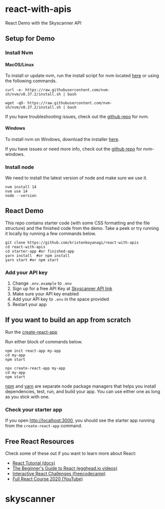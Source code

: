 # react-with-apis
React Demo with the Skyscanner API

## Setup for Demo

### Install Nvm

#### MacOS/Linux

To install or update nvm, run the install script for nvm located [here](https://github.com/nvm-sh/nvm/blob/v0.35.3/install.sh) or using the following commands. 

```
curl -o- https://raw.githubusercontent.com/nvm-sh/nvm/v0.37.2/install.sh | bash
```
```
wget -qO- https://raw.githubusercontent.com/nvm-sh/nvm/v0.37.2/install.sh | bash
```

If you have troubleshooting issues, check out the [github repo](https://github.com/nvm-sh/nvm#troubleshooting-on-linux) for nvm.

#### Windows 

To install nvm on Windows, download the installer [here](https://github.com/coreybutler/nvm-windows/releases).

If you have issues or need more info, check out the [github repo](https://github.com/coreybutler/nvm-windows) for nvm-windows.

### Install node

We need to install the latest version of node and make sure we use it.

```
nvm install 14
nvm use 14
node --version
```

## React Demo

This repo contains starter code (with some CSS formatting and the file structure) and the finished code from the demo. Take a peek or try running it locally by running a few commands below. 

```
git clone https://github.com/kristenkoyanagi/react-with-apis
cd react-with-apis
cd starter-app #or finished-app
yarn install  #or npm install
yarn start #or npm start
```

### Add your API key
1. Change `.env.example` to `.env`
2. Sign up for a free API Key at [Skyscanner API link](https://rapidapi.com/skyscanner/api/skyscanner-flight-search) 
3. Make sure your API key enabled
4. Add your API key to `.env` in the space provided
5. Restart your app

## If you want to build an app from scratch

Run the [create-react-app](https://reactjs.org/docs/create-a-new-react-app.html)

Run either block of commands below.
```
npm init react-app my-app
cd my-app
npm start
```
``` 
npx create-react-app my-app
cd my-app
npm start
```

[npm](https://www.npmjs.com/) and [yarn](https://yarnpkg.com/) are separate node package managers that helps you install dependencies, test, run, and build your app. You can use either one as long as you stick with one.


### Check your starter app

If you open [http://localhost:3000](http://localhost:3000), you should see the starter app running from the `create-react-app` command.


## Free React Resources
Check some of these out if you want to learn more about React:
- [React Tutorial (docs)](https://reactjs.org/tutorial/tutorial.html)
- [The Beginner's Guide to React (egghead.io videos)](https://egghead.io/courses/the-beginner-s-guide-to-react)
- [Interactive React Challenges (freecodecamp)](https://www.freecodecamp.org/learn/front-end-libraries/react/)
- [Full React Course 2020 (YouTube)](https://www.youtube.com/watch?v=4UZrsTqkcW4)
# skyscanner
